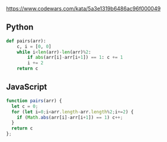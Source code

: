 https://www.codewars.com/kata/5a3e1319b6486ac96f000049

## Python
```python
def pairs(arr):
    c, i = [0, 0]
    while i<len(arr)-len(arr)%2:
        if abs(arr[i]-arr[i+1]) == 1: c += 1
        i += 2
    return c
```

## JavaScript
```js
function pairs(arr) {
  let c = 0;
  for (let i=0;i<arr.length-arr.length%2;i+=2) {
    if (Math.abs(arr[i]-arr[i+1]) == 1) c++;
  }
  return c
};
```